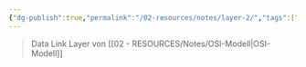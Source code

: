 ```yaml
---
{"dg-publish":true,"permalink":"/02-resources/notes/layer-2/","tags":["netzwerk","GFN/LF09"],"noteIcon":"","updated":"2024-08-16T18:34:27.113+02:00"}
---
```


>Data Link Layer von [[02 - RESOURCES/Notes/OSI-Modell\|OSI-Modell]]